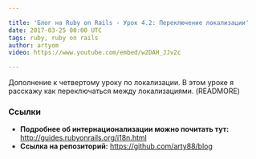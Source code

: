 ```yaml
---

title: 'Блог на Ruby on Rails - Урок 4.2: Переключение локализации'
date: 2017-03-25 00:00 UTC
tags: ruby, ruby on rails
author: artyom
video: https://www.youtube.com/embed/w2DAH_JJv2c

---
```


Дополнение к четвертому уроку по локализации. В этом уроке я расскажу как переключаться между локализациями.
(READMORE)

### Ссылки

  * **Подробнее об интернационализации можно почитать тут:** http://guides.rubyonrails.org/i18n.html
  * **Ссылка на репозиторий:** https://github.com/arty88/blog

